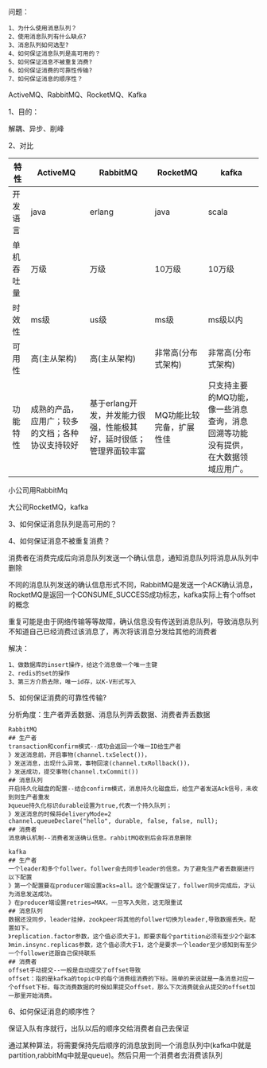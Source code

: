 问题：

```
1、为什么使用消息队列？
2、使用消息队列有什么缺点?
3、消息队列如何选型?
4、如何保证消息队列是高可用的？
5、如何保证消息不被重复消费?
6、如何保证消费的可靠性传输?
7、如何保证消息的顺序性？
```

ActiveMQ、RabbitMQ、RocketMQ、Kafka

1、目的：

解耦、异步、削峰

2、对比

| 特性       | ActiveMQ                                         | RabbitMQ                                                     | RocketMQ                 | kafka                                                        |
| ---------- | ------------------------------------------------ | ------------------------------------------------------------ | ------------------------ | ------------------------------------------------------------ |
| 开发语言   | java                                             | erlang                                                       | java                     | scala                                                        |
| 单机吞吐量 | 万级                                             | 万级                                                         | 10万级                   | 10万级                                                       |
| 时效性     | ms级                                             | us级                                                         | ms级                     | ms级以内                                                     |
| 可用性     | 高(主从架构)                                     | 高(主从架构)                                                 | 非常高(分布式架构)       | 非常高(分布式架构)                                           |
| 功能特性   | 成熟的产品，应用广；较多的文档；各种协议支持较好 | 基于erlang开发，并发能力很强，性能极其好，延时很低；管理界面较丰富 | MQ功能比较完备，扩展性佳 | 只支持主要的MQ功能，像一些消息查询，消息回溯等功能没有提供，在大数据领域应用广。 |

小公司用RabbitMq

大公司RocketMQ，kafka



3、如何保证消息队列是高可用的？



4、如何保证消息不被重复消费？

​		消费者在消费完成后向消息队列发送一个确认信息，通知消息队列将消息从队列中删除

​		不同的消息队列发送的确认信息形式不同，RabbitMQ是发送一个ACK确认消息，RocketMQ是返回一个CONSUME_SUCCESS成功标志，kafka实际上有个offset的概念

​		重复可能是由于网络传输等等故障，确认信息没有传送到消息队列，导致消息队列不知道自己已经消费过该消息了，再次将该消息分发给其他的消费者

解决：

```
1、做数据库的insert操作，给这个消息做一个唯一主键
2、redis的set的操作
3、第三方介质去除，唯一id存，以K-V形式写入
```

5、如何保证消费的可靠性传输?

分析角度：生产者弄丢数据、消息队列弄丢数据、消费者弄丢数据

```shell
RabbitMQ
## 生产者
transaction和confirm模式--成功会返回一个唯一ID给生产者
》发送消息前，开启事物(channel.txSelect())，
》发送消息，出现什么异常，事物回滚(channel.txRollback())，
》发送成功，提交事物(channel.txCommit())
## 消息队列
开启持久化磁盘的配置--结合confirm模式，消息持久化磁盘后，给生产者发送Ack信号，未收到则生产者重发
》queue持久化标识durable设置为true,代表一个持久队列；
》发送消息的时候将deliveryMode=2
channel.queueDeclare("hello", durable, false, false, null);
## 消费者
消息确认机制--消费者发送确认信息。rahbitMQ收到后会将消息删除

kafka
## 生产者
一个leader和多个follwer。follwer会去同步leader的信息。为了避免生产者丢数据进行以下配置
》第一个配置要在producer端设置acks=all。这个配置保证了，follwer同步完成后，才认为消息发送成功。
》在producer端设置retries=MAX，一旦写入失败，这无限重试
## 消息队列
数据还没同步，leader挂掉，zookpeer将其他的follwer切换为leader,导致数据丢失。配置如下。
》replication.factor参数，这个值必须大于1，即要求每个partition必须有至少2个副本
》min.insync.replicas参数，这个值必须大于1，这个是要求一个leader至少感知到有至少一个follower还跟自己保持联系
## 消费者
offset手动提交--一般是自动提交了offset导致
offset：指的是kafka的topic中的每个消费组消费的下标。简单的来说就是一条消息对应一个offset下标，每次消费数据的时候如果提交offset，那么下次消费就会从提交的offset加一那里开始消费。
```

6、如何保证消息的顺序性？

保证入队有序就行，出队以后的顺序交给消费者自己去保证

通过某种算法，将需要保持先后顺序的消息放到同一个消息队列中(kafka中就是partition,rabbitMq中就是queue)。然后只用一个消费者去消费该队列